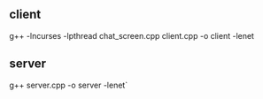 ## client

g++ -lncurses -lpthread chat_screen.cpp client.cpp -o client -lenet


## server 

g++ server.cpp -o server -lenet`